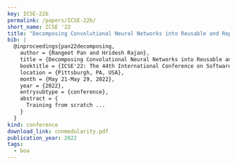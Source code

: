 ```yaml
---
key: ICSE-22b
permalink: /papers/ICSE-22b/
short_name: ICSE '22
title: "Decomposing Convolutional Neural Networks into Reusable and Replaceable Modules"
bib: |
  @inproceedings{pan22decomposing,
    author = {Rangeet Pan and Hridesh Rajan},
    title = {Decomposing Convolutional Neural Networks into Reusable and Replaceable Modules},
    booktitle = {ICSE'22: The 44th International Conference on Software Engineering},
    location = {Pittsburgh, PA, USA},
    month = {May 21-May 29, 2022},
    year = {2022},
    entrysubtype = {conference},
    abstract = {
      Training from scratch ...
    }
  }
kind: conference
download_link: cnnmodularity.pdf
publication_year: 2022
tags:
  - boa
---
```


